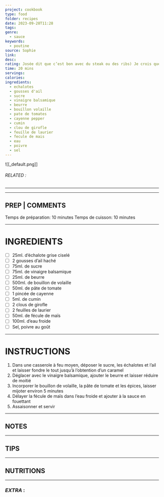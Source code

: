 ```yaml
---
project: cookbook
type: food
folder: recipes
date: 2023-09-28T11:28
tags: 
genre:
  - sauce
keywords:
  - poutine
source: Sophie
link: 
desc: 
rating: Josée dit que c’est bon avec du steak ou des ribs) Je crois que c’est celle de Bob le chef
time: 20 mins
servings: 
calories: 
ingredients:
  - echalotes
  - gousses d'ail
  - sucre
  - vinaigre balsamique
  - beurre
  - bouillon volaille
  - pate de tomates
  - cayenne pepper
  - cumin
  - clou de girofle
  - feuille de laurier
  - fecule de mais
  - eau
  - poivre
  - sel
---
```


![[_default.png]]
###### *RELATED* : 
---


---
## PREP | COMMENTS

Temps de préparation: 10 minutes
Temps de cuisson: 10 minutes

---
# INGREDIENTS

- [ ] 25ml. d’échalote grise ciselé
- [ ] 2 gousses d’ail haché
- [ ] 75ml. de sucre
- [ ] 75ml. de vinaigre balsamique
- [ ] 25ml. de beurre
- [ ] 500ml. de bouillon de volaille
- [ ] 50ml. de pâte de tomate
- [ ] 1 pincée de cayenne
- [ ] 5ml. de cumin
- [ ] 2 clous de girofle
- [ ] 2 feuilles de laurier
- [ ] 50ml. de fécule de maïs
- [ ] 100ml. d’eau froide
- [ ] Sel, poivre au goût

---
# INSTRUCTIONS

1. Dans une casserole à feu moyen, déposer le sucre, les échalotes et l’ail et laisser fondre le tout jusqu’à l’obtention d’un caramel
2. Déglacer avec le vinaigre balsamique, ajouter le beurre et laisser réduire de moitié
3. Incorporer le bouillon de volaille, la pâte de tomate et les épices, laisser mijoter environ 5 minutes
4. Délayer la fécule de maïs dans l’eau froide et ajouter à la sauce en fouettant
5. Assaisonner et servir

---
## NOTES



---
## TIPS



---
## NUTRITIONS



---
### *EXTRA* :



